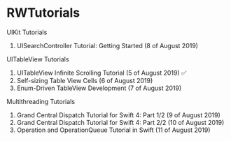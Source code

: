 # RWTutorials

UIKit Tutorials
1) UISearchController Tutorial: Getting Started (8 of August 2019)

UITableView Tutorials
1) UITableView Infinite Scrolling Tutorial (5 of August 2019) ✅
2) Self-sizing Table View Cells (6 of August 2019) 
3) Enum-Driven TableView Development (7 of August 2019) 

Multithreading Tutorials
1) Grand Central Dispatch Tutorial for Swift 4: Part 1/2 (9 of August 2019)
2) Grand Central Dispatch Tutorial for Swift 4: Part 2/2 (10 of August 2019)
3) Operation and OperationQueue Tutorial in Swift (11 of August 2019)





